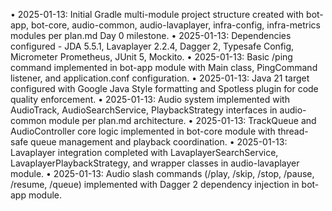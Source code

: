• 2025-01-13: Initial Gradle multi-module project structure created with bot-app, bot-core, audio-common, audio-lavaplayer, infra-config, infra-metrics modules per plan.md Day 0 milestone.
• 2025-01-13: Dependencies configured - JDA 5.5.1, Lavaplayer 2.2.4, Dagger 2, Typesafe Config, Micrometer Prometheus, JUnit 5, Mockito.
• 2025-01-13: Basic /ping command implemented in bot-app module with Main class, PingCommand listener, and application.conf configuration.
• 2025-01-13: Java 21 target configured with Google Java Style formatting and Spotless plugin for code quality enforcement.
• 2025-01-13: Audio system implemented with AudioTrack, AudioSearchService, PlaybackStrategy interfaces in audio-common module per plan.md architecture.
• 2025-01-13: TrackQueue and AudioController core logic implemented in bot-core module with thread-safe queue management and playback coordination.
• 2025-01-13: Lavaplayer integration completed with LavaplayerSearchService, LavaplayerPlaybackStrategy, and wrapper classes in audio-lavaplayer module.
• 2025-01-13: Audio slash commands (/play, /skip, /stop, /pause, /resume, /queue) implemented with Dagger 2 dependency injection in bot-app module.
